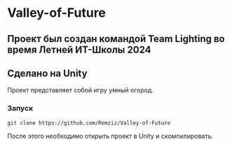 # Valley-of-Future
## Проект был создан командой Team Lighting во время Летней ИТ-Школы 2024
## Сделано на Unity
Проект представляет собой игру умный огород.
### Запуск 
```
git clone https://github.com/Remziz/Valley-of-Future
```
После этого необходимо открыть проект в Unity и скомпилировать. 
